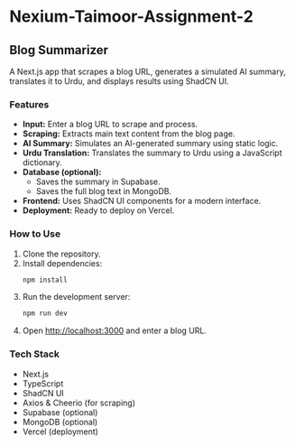 # Nexium-Taimoor-Assignment-2

## Blog Summarizer

A Next.js app that scrapes a blog URL, generates a simulated AI summary, translates it to Urdu, and displays results using ShadCN UI.

### Features

- **Input:** Enter a blog URL to scrape and process.
- **Scraping:** Extracts main text content from the blog page.
- **AI Summary:** Simulates an AI-generated summary using static logic.
- **Urdu Translation:** Translates the summary to Urdu using a JavaScript dictionary.
- **Database (optional):**
  - Saves the summary in Supabase.
  - Saves the full blog text in MongoDB.
- **Frontend:** Uses ShadCN UI components for a modern interface.
- **Deployment:** Ready to deploy on Vercel.

### How to Use

1. Clone the repository.
2. Install dependencies:
   ```bash
   npm install
   ```
3. Run the development server:
   ```bash
   npm run dev
   ```
4. Open [http://localhost:3000](http://localhost:3000) and enter a blog URL.

### Tech Stack

- Next.js
- TypeScript
- ShadCN UI
- Axios & Cheerio (for scraping)
- Supabase (optional)
- MongoDB (optional)
- Vercel (deployment)


